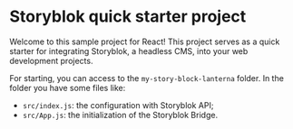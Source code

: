
# Storyblok quick starter project

Welcome to this sample project for React!
This project serves as a quick starter for integrating Storyblok, a headless CMS, into your web development projects.

For starting, you can access to the `my-story-block-lanterna` folder.
In the folder you have some files like:

- `src/index.js`: the configuration with Storyblok API;
- `src/App.js`: the initialization of the Storyblok Bridge.


